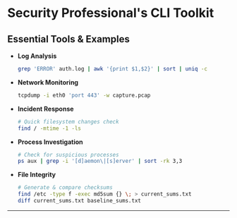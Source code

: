 # Security Professional's CLI Toolkit

## Essential Tools & Examples

- **Log Analysis**
  ```bash
  grep 'ERROR' auth.log | awk '{print $1,$2}' | sort | uniq -c
  ```

- **Network Monitoring**
  ```bash
  tcpdump -i eth0 'port 443' -w capture.pcap
  ```
  
- **Incident Response**
  ```bash
  # Quick filesystem changes check
  find / -mtime -1 -ls
  ```

- **Process Investigation**
  ```bash
  # Check for suspicious processes
  ps aux | grep -i '[d]aemon\|[s]erver' | sort -rk 3,3
  ```

- **File Integrity**
  ```bash
  # Generate & compare checksums
  find /etc -type f -exec md5sum {} \; > current_sums.txt
  diff current_sums.txt baseline_sums.txt
  ```
---